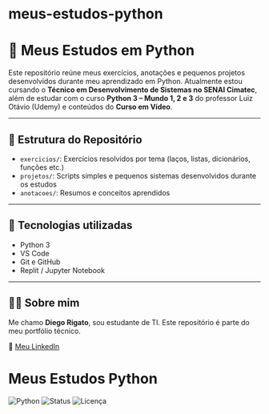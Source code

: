 # meus-estudos-python
# 🐍 Meus Estudos em Python

Este repositório reúne meus exercícios, anotações e pequenos projetos desenvolvidos durante meu aprendizado em Python. Atualmente estou cursando o **Técnico em Desenvolvimento de Sistemas no SENAI Cimatec**, além de estudar com o curso **Python 3 – Mundo 1, 2 e 3** do professor Luiz Otávio (Udemy) e conteúdos do **Curso em Vídeo**.

---

## 📁 Estrutura do Repositório

- `exercicios/`: Exercícios resolvidos por tema (laços, listas, dicionários, funções etc.)
- `projetos/`: Scripts simples e pequenos sistemas desenvolvidos durante os estudos
- `anotacoes/`: Resumos e conceitos aprendidos

---

## 🚀 Tecnologias utilizadas

- Python 3
- VS Code
- Git e GitHub
- Replit / Jupyter Notebook

---

## 👨‍💻 Sobre mim

Me chamo **Diego Rigato**, sou estudante de TI. Este repositório é parte do meu portfólio técnico.

🔗 [Meu LinkedIn](https://www.linkedin.com/in/diego-rigato-69365b54)

# Meus Estudos Python

![Python](https://img.shields.io/badge/Python-3.12-blue)
![Status](https://img.shields.io/badge/Status-Em%20Desenvolvimento-yellow)
![Licença](https://img.shields.io/badge/Licença-MIT-green)

